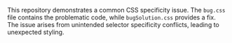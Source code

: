 This repository demonstrates a common CSS specificity issue. The `bug.css` file contains the problematic code, while `bugSolution.css` provides a fix. The issue arises from unintended selector specificity conflicts, leading to unexpected styling.